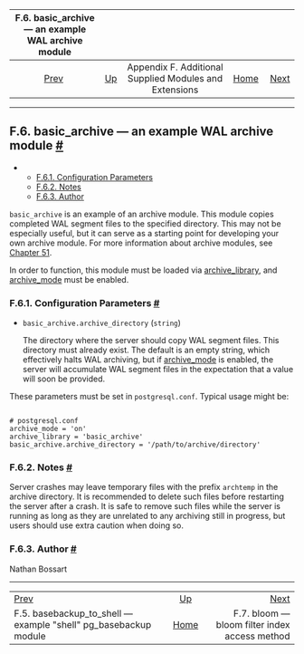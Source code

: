 <!--?xml version="1.0" encoding="UTF-8" standalone="no"?-->

|                          F.6. basic\_archive — an example WAL archive module                          |                                                                             |                                                        |                                                       |                                                                     |
| :---------------------------------------------------------------------------------------------------: | :-------------------------------------------------------------------------- | :----------------------------------------------------: | ----------------------------------------------------: | ------------------------------------------------------------------: |
| [Prev](basebackup-to-shell.html "F.5. basebackup_to_shell — example \"shell\" pg_basebackup module")  | [Up](contrib.html "Appendix F. Additional Supplied Modules and Extensions") | Appendix F. Additional Supplied Modules and Extensions | [Home](index.html "PostgreSQL 17devel Documentation") |  [Next](bloom.html "F.7. bloom — bloom filter index access method") |

***

## F.6. basic\_archive — an example WAL archive module [#](#BASIC-ARCHIVE)

*   *   [F.6.1. Configuration Parameters](basic-archive.html#BASIC-ARCHIVE-CONFIGURATION-PARAMETERS)
    *   [F.6.2. Notes](basic-archive.html#BASIC-ARCHIVE-NOTES)
    *   [F.6.3. Author](basic-archive.html#BASIC-ARCHIVE-AUTHOR)



`basic_archive` is an example of an archive module. This module copies completed WAL segment files to the specified directory. This may not be especially useful, but it can serve as a starting point for developing your own archive module. For more information about archive modules, see [Chapter 51](archive-modules.html "Chapter 51. Archive Modules").

In order to function, this module must be loaded via [archive\_library](runtime-config-wal.html#GUC-ARCHIVE-LIBRARY), and [archive\_mode](runtime-config-wal.html#GUC-ARCHIVE-MODE) must be enabled.

### F.6.1. Configuration Parameters [#](#BASIC-ARCHIVE-CONFIGURATION-PARAMETERS)

*   `basic_archive.archive_directory` (`string`)

    The directory where the server should copy WAL segment files. This directory must already exist. The default is an empty string, which effectively halts WAL archiving, but if [archive\_mode](runtime-config-wal.html#GUC-ARCHIVE-MODE) is enabled, the server will accumulate WAL segment files in the expectation that a value will soon be provided.

These parameters must be set in `postgresql.conf`. Typical usage might be:

```

# postgresql.conf
archive_mode = 'on'
archive_library = 'basic_archive'
basic_archive.archive_directory = '/path/to/archive/directory'
```

### F.6.2. Notes [#](#BASIC-ARCHIVE-NOTES)

Server crashes may leave temporary files with the prefix `archtemp` in the archive directory. It is recommended to delete such files before restarting the server after a crash. It is safe to remove such files while the server is running as long as they are unrelated to any archiving still in progress, but users should use extra caution when doing so.

### F.6.3. Author [#](#BASIC-ARCHIVE-AUTHOR)

Nathan Bossart

***

|                                                                                                       |                                                                             |                                                                     |
| :---------------------------------------------------------------------------------------------------- | :-------------------------------------------------------------------------: | ------------------------------------------------------------------: |
| [Prev](basebackup-to-shell.html "F.5. basebackup_to_shell — example \"shell\" pg_basebackup module")  | [Up](contrib.html "Appendix F. Additional Supplied Modules and Extensions") |  [Next](bloom.html "F.7. bloom — bloom filter index access method") |
| F.5. basebackup\_to\_shell — example "shell" pg\_basebackup module                                    |            [Home](index.html "PostgreSQL 17devel Documentation")            |                       F.7. bloom — bloom filter index access method |

